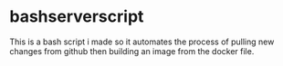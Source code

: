 # bashserverscript
This is a bash script i made so it automates the process of pulling new changes from github then building an image from the docker file.
